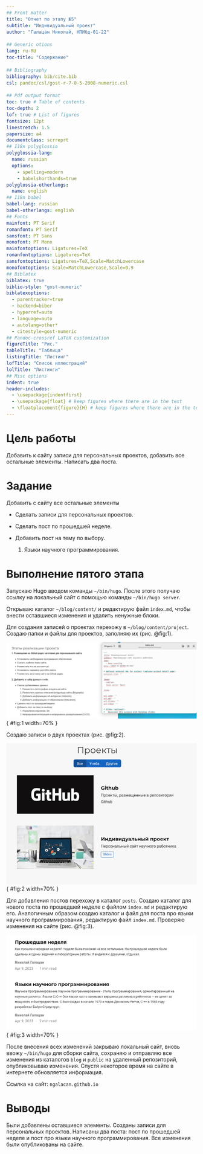 ```yaml
---
## Front matter
title: "Отчет по этапу №5"
subtitle: "Индивидуальный проект"
author: "Галацан Николай, НПИбд-01-22"

## Generic otions
lang: ru-RU
toc-title: "Содержание"

## Bibliography
bibliography: bib/cite.bib
csl: pandoc/csl/gost-r-7-0-5-2008-numeric.csl

## Pdf output format
toc: true # Table of contents
toc-depth: 2
lof: true # List of figures
fontsize: 12pt
linestretch: 1.5
papersize: a4
documentclass: scrreprt
## I18n polyglossia
polyglossia-lang:
  name: russian
  options:
	- spelling=modern
	- babelshorthands=true
polyglossia-otherlangs:
  name: english
## I18n babel
babel-lang: russian
babel-otherlangs: english
## Fonts
mainfont: PT Serif
romanfont: PT Serif
sansfont: PT Sans
monofont: PT Mono
mainfontoptions: Ligatures=TeX
romanfontoptions: Ligatures=TeX
sansfontoptions: Ligatures=TeX,Scale=MatchLowercase
monofontoptions: Scale=MatchLowercase,Scale=0.9
## Biblatex
biblatex: true
biblio-style: "gost-numeric"
biblatexoptions:
  - parentracker=true
  - backend=biber
  - hyperref=auto
  - language=auto
  - autolang=other*
  - citestyle=gost-numeric
## Pandoc-crossref LaTeX customization
figureTitle: "Рис."
tableTitle: "Таблица"
listingTitle: "Листинг"
lofTitle: "Список иллюстраций"
lolTitle: "Листинги"
## Misc options
indent: true
header-includes:
  - \usepackage{indentfirst}
  - \usepackage{float} # keep figures where there are in the text
  - \floatplacement{figure}{H} # keep figures where there are in the text
---
```


# Цель работы

Добавить к сайту записи для персональных проектов, добавить все остальные элементы. Написать два поста.


# Задание

Добавить с сайту все остальные элементы

* Сделать записи для персональных проектов.

* Сделать пост по прошедшей неделе.

* Добавить пост на тему по выбору.

   1. Языки научного программирования.


# Выполнение пятого этапа

Запускаю Hugo вводом команды `~/bin/hugo`. После этого получаю ссылку на локальный сайт с помощью команды `~/bin/hugo server`. 

Открываю каталог `~/blog/content/` и редактирую файл `index.md`, чтобы внести оставшиеся изменения и удалить ненужные блоки.

Для создания записей о проектах перехожу в  `~/blog/content/project`. Создаю папки и файлы для проектов, заполняю их (рис. @fig:1). 

![Добавление записи о персональном проекте](image/1.png){ #fig:1 width=70% }

Создаю записи о двух проектах (рис. @fig:2). 

![Раздел "Проекты" на сайте](image/2.png){ #fig:2 width=70% }

Для добавления постов перехожу в каталог `posts`. Создаю каталог для нового поста по прошедшей неделе с файлом `index.md` и редактирую его. Аналогичным образом создаю каталог и файл для поста про языки научного программирования, редактирую файл `index.md`. Проверяю изменения на сайте (рис. @fig:3). 

![Раздел "Недавние посты" на сайте](image/3.png){ #fig:3 width=70% }

После внесения всех изменений закрываю локальный сайт, вновь ввожу `~/bin/hugo` для сборки сайта, сохраняю и отправляю все изменения из каталогов `blog` и `public` на удаленный репозиторий, опубликовываю изменения. Спустя некоторое время на сайте в интернете обновляется информация.

Ссылка на сайт: `ngalacan.github.io`

# Выводы

Были добавлены оставшиеся элементы. Созданы записи для персональных проектов. Написаны два поста: пост по прошедшей неделе и пост про языки научного программирования. Все изменения были опубликованы на сайте.

